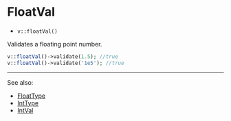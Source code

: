# FloatVal

- `v::floatVal()`

Validates a floating point number.

```php
v::floatVal()->validate(1.5); //true
v::floatVal()->validate('1e5'); //true
```

***
See also:

  * [FloatType](FloatType.md)
  * [IntType](IntType.md)
  * [IntVal](IntVal.md)
